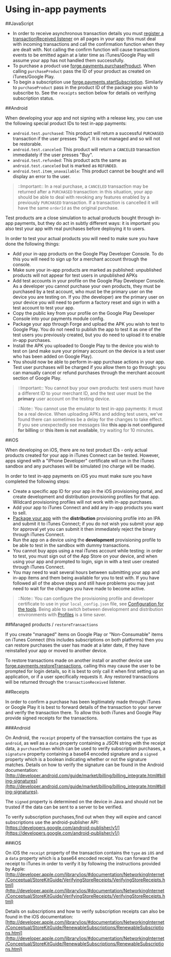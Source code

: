 Using in-app payments
======================

##JavaScript

-  In order to receive asynchronous transaction details you must
[register a transactionReceived listener](index.html#forgepaymentstransactionreceivedaddlistenercallback) on all pages in your
app: this must deal with incoming transactions and call the
confirmation function when they are dealt with. Not calling the
confirm function will cause transactions events to be emitted
again at a later time as iTunes/Google Play will assume your app
has not handled them successfully.
-  To purchase a product use [forge.payments.purchaseProduct](index.html#forgepaymentspurchaseproductproductid-success-error).
When calling ``purchaseProduct`` pass the ID of your product as
created on iTunes/Google Play.
-  To begin a subscription use [forge.payments.startSubscription](index.html#forgepaymentsstartsubscriptionproductid-success-error).
Similarly to ``purchaseProduct`` pass in the product ID of the
package you wish to subscribe to. See the ``receipts`` section
below for details on verifying subscription status.

##Android

When developing your app and not signing with a release key, you can use
the following special product IDs to test in-app payments:

-  ``android.test.purchased``: This product will return a successful
``PURCHASED`` transaction if the user presses "Buy". It is not
managed and so will not be restorable.
-  ``android.test.canceled``: This product will return a
``CANCELED`` transaction immediately if the user presses "Buy".
-  ``android.test.refunded``: This product acts the same as
``android.test.canceled`` but is marked as ``REFUNDED``.
-  ``android.test.item_unavailable``: This product cannot be bought
and will display an error to the user.

> ::Important:: In a real purchase, a ``CANCELED`` transaction may be returned after
a ``PURCHASED`` transaction: in this situation, your app should be
able to deal with revoking any features enabled by a previously
``PURCHASED`` transaction. If a transaction is cancelled it will
have the same ``orderId`` as the original purchase.

Test products are a close simulation to actual products bought through
in-app payments, but they do act in subtly different ways: it is
important you also test your app with real purchases before deploying it
to users.

In order to test your actual products you will need to make sure you
have done the following things:

-  Add your in-app products on the Google Play Developer Console. To
do this you will need to sign up for a merchant account through
the console.
-  Make sure your in-app products are marked as published:
unpublished products will not appear for test users in
unpublished APKs
-  Add test accounts in your profile on the Google Play Developer
Console. As a developer you cannot purchase your own products,
they must be purchased by a test account, who must be the primary
user on the device you are testing on. If you (the developer) are
the primary user on your device you will need to perform a
factory reset and sign in with a test account to test your app.
-  Copy the public key from your profile on the Google Play
Developer Console into your payments module config.
-  Package your app through Forge and upload the APK you wish to
test to Google Play. You do not need to publish the app to test
it as one of the test users you previously created, but you do
need to upload it to enable in-app purchases.
-  Install the APK you uploaded to Google Play to the device you
wish to test on (and make sure your primary account on the device
is a test user who has been added on Google Play).
-  You should now be able to perform in-app purchase actions in your
app. Test user purchases will be charged if you allow them to go
through: you can manually cancel or refund purchases through the
merchant account section of Google Play.

> ::Important:: You cannot buy your own products: test users must have a different
ID to your merchant ID, and the test user must be the **primary**
user account on the testing device.

> ::Note:: You cannot use the emulator to test in-app payments: it must be a
real device. When uploading APKs and adding test users, we've found there can
sometimes be a delay for the changes to take effect. If you see
unexpectedly see messages like **this app is not configured for
billing** or **this item is not available**, try waiting for 10
minutes.

##iOS

When developing on iOS, there are no test product IDs - only actual
products created for your app in iTunes Connect can be tested. However,
apps signed with a "iPhone Developer" certificate will run in the iTunes
sandbox and any purchases will be simulated (no charge will be made).

In order to test in-app payments on iOS you must make sure you have
completed the following steps:

-  Create a specific app ID for your app in the iOS provisioning
portal, and create development and distribution provisioning
profiles for that app. Wildcard provisioning profiles will not
work with in-app purchases.
-  Add your app to iTunes Connect and add any in-app products you
want to sell.
-  [Package your app](release/release_mobile.html#ios) with the **distribution**
provisioning profile into an IPA and submit it to iTunes Connect;
if you do not wish you submit your app for approval yet you can
submit it then immediately reject the binary through iTunes
Connect.
-  Run the app on a device using the **development** provisioning
profile to be able to test in the sandbox with dummy
transactions.
-  You cannot buy apps using a real iTunes account while testing: in
order to test, you must sign out of the App Store on your device,
and when using your app and prompted to login, sign in with a
test user created through iTunes Connect.
-  You may need to wait several hours between submitting your app
and in-app items and them being available for you to test with.
If you have followed all of the above steps and still have
problems you may just need to wait for the changes you have made
to become active.

> ::Note:: You can configure the provisioning profile and developer certificate
to use in your ``local_config.json`` file, see [Configuration for the tools](/docs/current/tools/local_config.html).
Being able to switch between development and distribution
environments with [Profiles](/docs/current/tools/local_config.html#profiles) is a time saver.

##Managed products / ``restoreTransactions``

If you create "managed" items on Google Play or "Non-Consumable" items
on iTunes Connect (this includes subscriptions on both platforms) then
you can restore purchases the user has made at a later date, if they
have reinstalled your app or moved to another device.

To restore transactions made on another install or another device use
[forge.payments.restoreTransactions](index.html#forgepaymentsrestoretransactionssuccess-error), calling this may cause the user
to be prompted for login details, so it is best to only call it when
first setting up an application, or if a user specifically requests it.
Any restored transactions will be returned through the
``transactionReceived`` listener.

##Receipts

In order to confirm a purchase has been legitimately made through iTunes
or Google Play it is best to forward details of the transaction to your
server and verify the transaction there. To allow this both iTunes and
Google Play provide signed receipts for the transactions.

###Android

On Android, the ``receipt`` property of the transaction contains the
``type`` as ``android``, as well as a ``data`` property containing a
JSON string with the receipt data, a ``purchaseToken`` which can be used
to verify subscription purchases, a ``signature`` property containing a
base64 encoded signature and a ``signed`` property which is a boolean
indicating whether or not the signature matches. Details on how to
verify the signature can be found in the Android documentation:
[http://developer.android.com/guide/market/billing/billing_integrate.html#billing-signatures](http://developer.android.com/guide/market/billing/billing_integrate.html#billing-signatures).

The ``signed`` property is determined on the device in Java and should
not be trusted if the data can be sent to a server to be verified.

To verify subscription purchases,find out when they will expire and
cancel subscriptions use the android-publisher API:
[https://developers.google.com/android-publisher/v1/](https://developers.google.com/android-publisher/v1/)

###iOS

On iOS the ``receipt`` property of the transaction contains the ``type``
as ``iOS`` and a ``data`` property which is a base64 encoded receipt.
You can forward the receipt to iTunes in order to verify it by following
the instructions provided by Apple:
[http://developer.apple.com/library/ios/#documentation/NetworkingInternet/Conceptual/StoreKitGuide/VerifyingStoreReceipts/VerifyingStoreReceipts.html](http://developer.apple.com/library/ios/#documentation/NetworkingInternet/Conceptual/StoreKitGuide/VerifyingStoreReceipts/VerifyingStoreReceipts.html)

Details on subscriptions and how to verify subscription receipts can
also be found in the iOS documentation:
[http://developer.apple.com/library/ios/#documentation/NetworkingInternet/Conceptual/StoreKitGuide/RenewableSubscriptions/RenewableSubscriptions.html](http://developer.apple.com/library/ios/#documentation/NetworkingInternet/Conceptual/StoreKitGuide/RenewableSubscriptions/RenewableSubscriptions.html)
